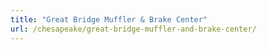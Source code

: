 ```yaml
---
title: "Great Bridge Muffler & Brake Center"
url: /chesapeake/great-bridge-muffler-and-brake-center/
---
```

